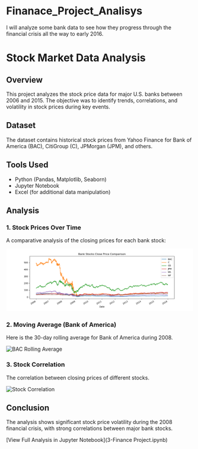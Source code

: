# Finanace_Project_Analisys
I will analyze some bank data to see how they progress through the financial crisis all the way to early 2016.

# Stock Market Data Analysis

## Overview
This project analyzes the stock price data for major U.S. banks between 2006 and 2015. The objective was to identify trends, correlations, and volatility in stock prices during key events.

## Dataset
The dataset contains historical stock prices from Yahoo Finance for Bank of America (BAC), CitiGroup (C), JPMorgan (JPM), and others.

## Tools Used
- Python (Pandas, Matplotlib, Seaborn)
- Jupyter Notebook
- Excel (for additional data manipulation)

## Analysis
### 1. Stock Prices Over Time
A comparative analysis of the closing prices for each bank stock:

![Bank Stocks Close Price](bank_stocks_close_price.png)


### 2. Moving Average (Bank of America)
Here is the 30-day rolling average for Bank of America during 2008.

![BAC Rolling Average](images/bac_rolling_avg.png)

### 3. Stock Correlation
The correlation between closing prices of different stocks.

![Stock Correlation](images/stock_correlation.png)

## Conclusion
The analysis shows significant stock price volatility during the 2008 financial crisis, with strong correlations between major bank stocks.

[View Full Analysis in Jupyter Notebook](3-Finance Project.ipynb)
